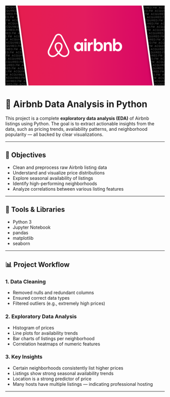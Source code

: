 ![AirBnb](Airbnb_logo.png)

# 🏡 Airbnb Data Analysis in Python

This project is a complete **exploratory data analysis (EDA)** of Airbnb listings using Python. The goal is to extract actionable insights from the data, such as pricing trends, availability patterns, and neighborhood popularity — all backed by clear visualizations.

---

## 📌 Objectives

- Clean and preprocess raw Airbnb listing data
- Understand and visualize price distributions
- Explore seasonal availability of listings
- Identify high-performing neighborhoods
- Analyze correlations between various listing features

---

## 🧰 Tools & Libraries

- Python 3  
- Jupyter Notebook  
- pandas  
- matplotlib  
- seaborn  

---

## 📊 Project Workflow

### 1. **Data Cleaning**
- Removed nulls and redundant columns
- Ensured correct data types
- Filtered outliers (e.g., extremely high prices)

### 2. **Exploratory Data Analysis**
- Histogram of prices
- Line plots for availability trends
- Bar charts of listings per neighborhood
- Correlation heatmaps of numeric features

### 3. **Key Insights**
- Certain neighborhoods consistently list higher prices
- Listings show strong seasonal availability trends
- Location is a strong predictor of price
- Many hosts have multiple listings — indicating professional hosting

---

